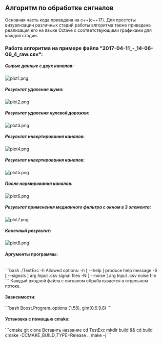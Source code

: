 <h2>Алгоритм по обработке сигналов</h2>

Основная часть кода приведена на c++(c++17). Для простоты визуализации
различных стадий работы алгоритма также приведена реализация его
на языке Octave с соответствующими графиками для каждой стадии.
<h3>Работа алгоритма на примере файла "2017-04-11_-_14-06-06_4_raw.csv":</h3>
<h5>Сырые данные с двух каналов:</h5>

![plot1.png](res/1.png)
<h5>Результат удаления шума:</h5>

![plot2.png](res/2.png)
<h5>Результат удаления нулевой дорожки:</h5>

![plot3.png](res/3.png)
<h5>Результат инвертирования каналов:</h5>

![plot4.png](res/4.png)
<h5>Результат инвертирования каналов:</h5>

![plot5.png](res/5.png)
<h5>После нормирования каналов:</h5>

![plot6.png](res/6.png)
<h5>Результат применения медианного фильтра с окном в 3 элемента:</h5>

![plot7.png](res/7.png)
<h5>Конечный результат:</h5>

![plot8.png](res/8.png)


<h4>Аргументы программы:</h4> <br>
```bash
./TestExc -h
Allowed options:
-h [ --help ]         produce help message
-S [ --signals ] arg  Input .csv signal files
-N [ --noise ] arg    Input .csv noise file
```
Каждый входной файла с сигналом обрабатывается в отдельном потоке.

<h4>Зависимости: </h4>
```bash
Boost.Program_options (1.58),
glm(0.9.9.8)
```
<h4>Установка с помощью cmake:</h4>
```cmake
git clone Вставить название 
cd TestExc
mkdir build && cd build
cmake -DCMAKE_BUILD_TYPE=Release ..
make -j<n>
```
